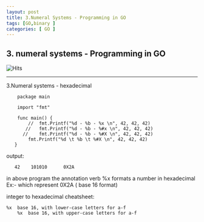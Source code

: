 ```yaml
---
layout: post
title: 3.Numeral Systems - Programming in GO
tags: [GO,binary ]
categories: [ GO ]
---
```



## 3. numeral systems - Programming in GO
![Hits](https://hitcounter.pythonanywhere.com/count/tag.svg?url=https%3A%2F%2Fengineitops.icu%2Fhexadecimalgo)


---
3.Numeral systems -  hexadecimal



        package main

        import "fmt"

        func main() {
	        //	fmt.Printf("%d - %b - %x \n", 42, 42, 42)
	       //	fmt.Printf("%d - %b - %#x \n", 42, 42, 42)
	      //	fmt.Printf("%d - %b - %#X \n", 42, 42, 42)
	        fmt.Printf("%d \t %b \t %#X \n", 42, 42, 42)
       }
 
 
 output:      
       
       42 	 101010 	 0X2A 

in above program the annotation verb %x formats a number in hexadecimal  Ex:- which represent 0X2A   ( base 16 format)

integer to hexadecimal cheatsheet:


	%x	base 16, with lower-case letters for a-f
        %x	base 16, with upper-case letters for a-f
